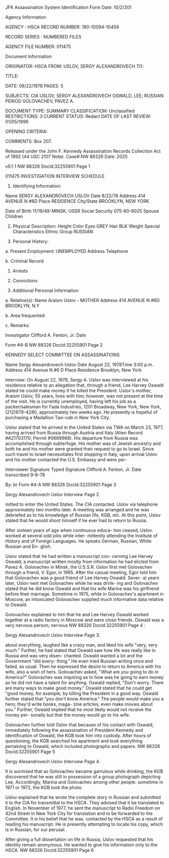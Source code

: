 JFK Assassination System
Identification Form Date: 10/2/201

Agency Information

AGENCY : HSCA
RECORD NUMBER: 180-10094-10459

RECORD SERIES : NUMBERED FILES

AGENCY FILE NUMBER: 011475

Document Information

ORIGINATOR: HSCA
FROM: USLOV, SERGY ALEXANDROVECH
TO:

TITLE:

DATE: 08/22/1978
PAGES: 5

SUBJECTS: CIA
USLOV, SERGY ALEXANDROVECH
OSWALD, LEE; RUSSIAN PERIOD
GOLOVACHEV, PAVEZ A.

DOCUMENT TYPE: SUMMARY
CLASSIFICATION: Unclassified
RESTRICTIONS: 3
CURRENT STATUS: Redact
DATE OF LAST REVIEW: 01/05/1996

OPENING CRITERIA:

COMMENTS: Box 207.

Released under the John F. Kennedy
Assassination Records Collection Act of
1992 (44 USC 2107 Note). Case#:NW
88326 Date: 2025

v9.1 1
NW 88326 Docld:32255901 Page 1

011475
INVESTIGATION INTERVIEW SCHEDULE

1. Identifying Information:

Name SERGY ALEXANDROVECH USLOV Date 8/22/78
Address 414 AVENUE N #6D Place RESIDENCE
City/State BROOKLYN, NEW YORK

Date of Birth 11/19/49-MINSK, USSR
Social Security 075-60-6025 Spouse
Children

2. Physical Description:
Height Color Eyes GREY Hair BLK
Weight Special Characteristics
Ethnic Group RUSSIAN

3. Personal History:

a. Present Employment: UNEMPLOYED
Address
Telephone

b. Criminal Record
1. Arrests
2. Convictions

4. Additional Personal Information:

a. Relative(s): Name Araism Uslov - MOTHER
Address 414 AVENUE N #6D
BROOKLYN, N.Y

b. Area frequented:

c. Remarks:

Investigator Clifford A. Fenton, Jr.
Date

Form #4-B
NW 88326 Docld:32255901 Page 2

KENNEDY
SELECT COMMITTEE ON ASSASSINATIONS

Name Sergy Alexandrovech Uslov Date August 22, 1978Time 3:00 p.m.
Address 414 Avenue N #6 D Place Residence
Brooklyn, New York

Interview: On August 22, 1978, Sergy A. Uslov was interviewed
at his residence relative to an allegation that, through a
friend, Lee Harvey Oswald stated he could make money if he
killed the President. Uslov's mother, Araism Uslov, 55 years,
lives with him; however, was not present at the time of the
visit. He is currently unemployed, having left his job as
a packer/salesman for Fada Industries, 1201 Broadway, New York,
New York, (212)679-4280, approximately two weeks ago. He
presently is hopeful of purchasing a Madallion Taxi-cab in
New York City.

Uslov stated that he arrived in the United States
via TWA on March 23, 1977, having arrived from Russia through
Austria and Italy (Alien Record #A21703170; Permit #0669968).
His departure from Russia was accomplished through subterfuge.
His mother was of Jewish ancestry and both he and his mother
were granted their request to go to Israel. Since such travel
to Israel necessitates first stopping in Italy, upon arrival
Uslov and his mother contacted the U.S. Embassy and were per-

Interviewer Signature
Typed Signature Clifford A. Fenton, Jr.
Date transcribed 9-8-78

By: br Form #4-A
NW 88326 Docld:32255901 Page 3

Sergy Alexandrovech Uslov Interview
Page 2.

mitted to enter the United States. The CIA contacted. Uslov
via telephone approximately two months later. A meeting was
arranged and he was debriefed as to his knowledge of Russian
life, KGB, etc. At this point, Uslov stated that he would
shoot himself if he ever had to return to Russia.

After sixteen years of age when continuous educa-
tion ceased, Uslov. worked at several odd jobs while inter-
mittently attending the Institute of History and of Foreign
Languages. He speaks German, Russian, White Russian and En-
glish.

Uslov stated that he had written a manuscript con-
cerning Lee Harvey Oswald; a manuscript written mostly from
information he had elicted from Pavez A. Golovachev in Minsk,
the U.S.S.R. Uslov first met Golovachev through a friend,
V. Egor, in 1965. After the casual meeting, Egor told him
that Golovachev was a good friend of Lee Harvey Oswald. Sever-
al years later, Uslov next met Golovachev while he was drink-
ing and Golovachev stated that he did know Oswald and that
his wife Marina was his girlfriend before their marriage.
Sometime in 1975, while in Golovachev's apartment in Moscow,
an intoxicated Golovachev supplied much informative data
relative to Oswald.

Golovachev explained to him that he and Lee Harvey
Oswald worked together at a radio factory in Moscow and were
close friends. Oswald was a very nervous person; nervous
NW 88326 Docld:32255901 Page 4
:

Sergy Alexandrovech Uslov Interview
Page 3.

about everything, laughed like a crazy man, and liked his
wife "very, very much." Further, he had stated that Oswald
saw how life was really like in Russia and was very disen-
chanted. Oswald wanted a lot and the Government "did every-
thing." He even tried Russian writing once and failed, as
usual. Then he expressed the desire to return to America
with his wife, also a wish of hers. Golovachev asked, "What
are you going to do in America?" Golovachev was inquiring as to
how was he going to earn money as he did not have a talent
for anything. Oswald replied, "Don't worry. There are
many ways to make good money." Oswald stated that he could
get "good money, for example, by killing the President in a
good way. Oswald further stated that "you don't know America."
The people would make you a hero; they'd write books, maga-
zine articles, even make movies about you." Further, Oswald
implied that he most likely would not receive the money per-
sonally but that the money would go to his wife.

Golovachev further told Oslov that because of his
contact with Oswald, immediately following the assassination
of President Kennedy and identification of Oswald, the KGB
took him into custody. After hours of questioning, the KGB
searched his apartment and took everything pertaining to Oswald,
which included photographs and papers.
NW 88326 Docld:32255901 Page 5

Sergy Alexandrovech Uslov Interview
Page 4.

It is surmised that as Golovachev became
garrulous while drinking, the KGB discovered that he was
still in possession of a group photograph depicting Lee,
Accordingly,
Marina and Golovachev among other people.
sometime in 1971 or 1972, the KGB took the photo.

Uslov explained that he wrote the complete story
in Russian and submitted it to the CIA for transmittal to
the HSCA. They advised that it be translated to English.
In November of 1977, he sent the manuscript to Radio Freedom
on 42nd Street in New York City for translation and to be
forwarded to the Committee. It is his belief that he was.
contacted by the HSCA as a result of reading his manuscript.
He is presently attempting to locate his copy, which is in
Russian, for our perusal.

After giving a full dissertation on life in Russia,
Uslov requested that his identity remain anonymous. He wanted
to give his information only to the HSCA.
NW 88326 Docld:32255901 Page 6
